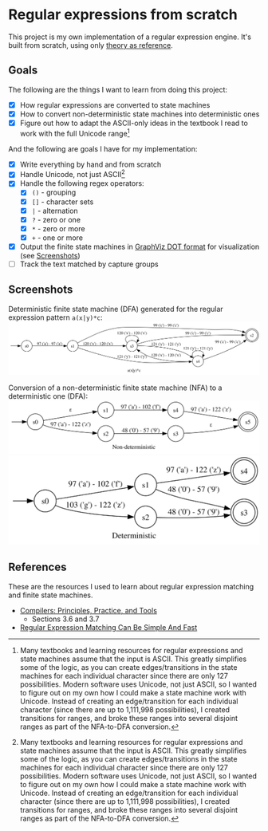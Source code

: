 # Regular expressions from scratch

This project is my own implementation of a regular expression engine.
It's built from scratch, using only [theory as reference](#references).

## Goals

The following are the things I want to learn from doing this project:

- [x] How regular expressions are converted to state machines
- [x] How to convert non-deterministic state machines into deterministic ones
- [x] Figure out how to adapt the ASCII-only ideas in the textbook I read to
      work with the full Unicode range[^unicode]

And the following are goals I have for my implementation:

- [x] Write everything by hand and from scratch
- [x] Handle Unicode, not just ASCII[^unicode]
- [x] Handle the following regex operators:
    - [x] `()` - grouping
    - [x] `[]` - character sets
    - [x] `|` - alternation
    - [x] `?` - zero or one
    - [x] `*` - zero or more
    - [x] `+` - one or more
- [x] Output the finite state machines in [GraphViz DOT format][gvdot] for
      visualization (see [Screenshots](#screenshots))
- [ ] Track the text matched by capture groups

[gvdot]: https://graphviz.org/doc/info/lang.html

[^unicode]: Many textbooks and learning resources for regular expressions and
state machines assume that the input is ASCII. This greatly simplifies some of
the logic, as you can create edges/transitions in the state machines for each
individual character since there are only 127 possibilities. Modern software
uses Unicode, not just ASCII, so I wanted to figure out on my own how I could
make a state machine work with Unicode. Instead of creating an edge/transition
for each individual character (since there are up to 1,111,998 possibilities), I
created transitions for ranges, and broke these ranges into several disjoint
ranges as part of the NFA-to-DFA conversion.

## Screenshots

Deterministic finite state machine (DFA) generated for the regular expression pattern `a(x|y)*c`:
![a(x|y)*c](./docs/a(x|y)*c.svg)

Conversion of a non-deterministic finite state machine (NFA) to a deterministic
one (DFA):
![non-deterministic state machine](./docs/nfa.svg)
![deterministic state machine](./docs/dfa.svg)

## References

These are the resources I used to learn about regular expression matching and
finite state machines.

- [Compilers: Principles, Practice, and Tools][compilers-ptt]
    - Sections 3.6 and 3.7
- [Regular Expression Matching Can Be Simple And Fast][regex1]

[compilers-ptt]: https://en.wikipedia.org/wiki/Compilers:_Principles,_Techniques,_and_Tools
[regex1]: https://swtch.com/~rsc/regexp/regexp1.html
